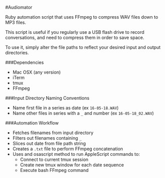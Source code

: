 #Audiomator

Ruby automation script that uses FFmpeg to compress WAV files down to MP3 files.

This script is useful if you regularly use a USB flash drive to record conversations, and need to compress them in order to save space.

To use it, simply alter the file paths to reflect your desired input and output directories.

###Dependencies
* Mac OSX (any version)
* iTerm
* tmux
* FFmpeg

###Input Directory Naming Conventions
* Name first file in a series as date (ex `16-05-18.WAV`)
* Name other files in series with a `_` and number (ex `16-05-18_02.WAV`)

###Automation Workflow
* Fetches filenames from input directory
* Filters out filenames containing `_`
* Slices out date from file path string
* Creates a `.txt` file to perform FFmpeg concatenation
* Uses and osascript method to run AppleScript commands to:
	* Connect to current tmux session
	* Create new tmux window for each date sequence
	* Execute bash FFmpeg command
